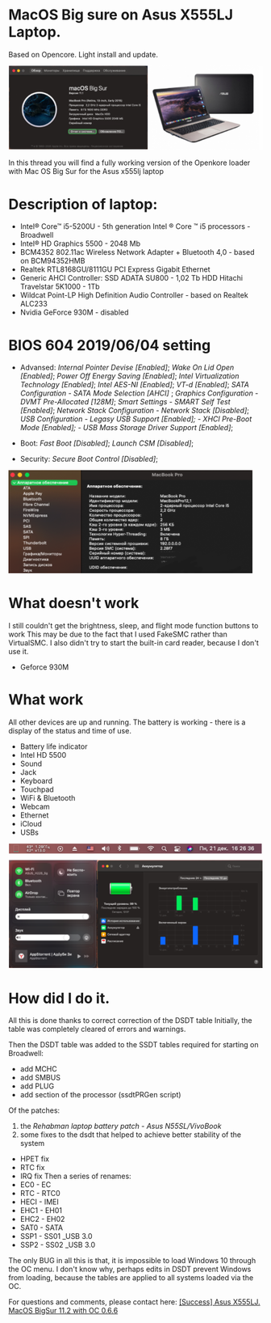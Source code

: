 # MacOS Big sure on Asus X555LJ Laptop.
Based on Opencore.
Light install and update.

![alt text](https://github.com/Vejtarn/Screenshots/blob/master/Asus%20x555lj/Снимок%20экрана%202020-12-21%20в%2017.29.38.png?raw=true)

In this thread you will find a fully working version of the Openkore loader with Mac OS Big Sur  for the Asus x555lj laptop

# Description of laptop:
- Intel® Core™ i5-5200U - 5th generation Intel ® Core ™ i5 processors - Broadwell
- Intel® HD Graphics 5500 - 2048 Mb
- BCM4352 802.11ac Wireless Network Adapter + Bluetooth 4,0 - based on BCM94352HMB
- Realtek RTL8168GU/8111GU PCI Express Gigabit Ethernet
- Generic AHCI Controller: SSD ADATA SU800 - 1,02 Tb
                           HDD Hitachi Travelstar 5K1000 - 1Tb
- Wildcat Point-LP High Definition Audio Controller - based on Realtek ALC233
- Nvidia GeForce 930M - disabled

# BIOS 604 2019/06/04 setting
- Advansed:
_Internal Pointer Devise [Enabled]_;
_Wake On Lid Open [Enabled]_;
_Power Off Energy Saving [Enabled]_;
_Intel Virtualization Technology [Enabled]_;
_Intel AES-NI [Enabled]_;
_VT-d [Enabled]_;
_SATA Configuration - SATA Mode Selection [AHCI]_ ;
_Graphics Configuration - DVMT Pre-Allocated [128M]_;
_Smart Settings - SMART Self Test [Enabled]_;
_Network Stack Configuration - Network Stack [Disabled]_; 
_USB Configuration - Legasy USB Support [Enabled];
                   - XHCI Pre-Boot Mode [Enabled];
                   - USB Mass Storage Driver Support [Enabled]_;
- Boot:
_Fast Boot [Disabled]_;
_Launch CSM [Disabled]_;

- Security:
_Secure Boot Control [Disabled]_;

![alt text](https://github.com/Vejtarn/Screenshots/blob/master/Asus%20x555lj/Снимок%20экрана%202020-12-21%20в%2017.30.13.png?raw=true)

# What doesn't work
I still couldn't get the brightness, sleep, and flight mode function buttons to work
This may be due to the fact that I used FakeSMC rather than VirtualSMC.
I also didn't try to start the built-in card reader, because I don't use it.
- Geforce 930M

# What work
All other devices are up and running. The battery is working - there is a display of the status and time of use.
- Battery life indicator
- Intel HD 5500
- Sound
- Jack
- Keyboard
- Touchpad
- WiFi & Bluetooth
- Webcam
- Ethernet
- iCloud
- USBs

![alt text](https://github.com/Vejtarn/Screenshots/blob/master/Asus%20x555lj/Снимок%20экрана%202020-12-21%20в%2017.29.54.png?raw=true)

# How did I do it.
All this is done thanks to correct correction of the DSDT table
Initially, the table was completely cleared of errors and warnings. 

Then the DSDT table was added to the SSDT tables required for starting on Broadwell:
- add MCHC
- add SMBUS
- add PLUG
- add section of the processor (ssdtPRGen script)

Of the patches:
1. the _Rehabman laptop battery patch - Asus N55SL/VivoBook_
2. some fixes to the dsdt that helped to achieve better stability of the system
- HPET fix
- RTC fix
- IRQ fix
Then a series of renames:
- EC0 - EC
- RTC - RTC0
- HECI - IMEI
- EHC1 - EH01
- EHC2 - EH02
- SAT0 - SATA
- SSP1 - SS01 _USB 3.0
- SSP2 - SS02 _USB 3.0

The only BUG in all this is that, it is impossible to load Windows 10 through the OC menu. I don't know why, perhaps edits in DSDT prevent Windows from loading, because the tables are applied to all systems loaded via the OC.

For questions and comments, please contact here:
[[Success] Asus X555LJ. MacOS BigSur 11.2 with OC 0.6.6](https://www.tonymacx86.com/threads/success-asus-x555lj-macos-bigsur-11-1-with-oc-0-6-4.308241/)

